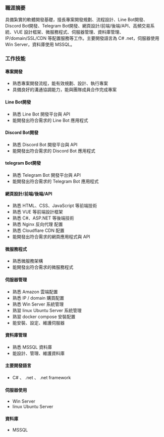 
### 職涯摘要

具備紮實的軟體開發基礎，擅長專案開發規劃、流程設計、Line Bot開發、Discord Bot開發、Telegram Bot開發、網頁設計/前端/後端/API、高頻交易系統、VUE 設計框架、微服務程式、伺服器管理、資料庫管理、IP/domain/SSL/CDN 等配置服務等工作。主要開發語言為 C# .net，伺服器使用 Win Server，資料庫使用 MSSQL。

### 工作技能

#### 專案開發

* 熟悉專案開發流程，能有效規劃、設計、執行專案
* 具備良好的溝通協調能力，能與團隊成員合作完成專案

#### Line Bot開發

* 熟悉 Line Bot 開發平台與 API
* 能開發出符合需求的 Line Bot 應用程式

#### Discord Bot開發

* 熟悉 Discord Bot 開發平台與 API
* 能開發出符合需求的 Discord Bot 應用程式

#### telegram Bot開發

* 熟悉 Telegram Bot 開發平台與 API
* 能開發出符合需求的 Telegram Bot 應用程式

#### 網頁設計/前端/後端/API

* 熟悉 HTML、CSS、JavaScript 等前端技術
* 熟悉 VUE 等前端設計框架
* 熟悉 C#、ASP.NET 等後端技術
* 熟悉 Nginx 反向代理 配置
* 熟悉 Cloudflare CDN 配置
* 能開發出符合需求的網頁應用程式與 API


#### 微服務程式

* 熟悉微服務架構
* 能開發出符合需求的微服務程式

#### 伺服器管理

* 熟悉 Amazon 雲端配置
* 熟悉 IP / domain 購買配置
* 熟悉 Win Server 系統管理
* 熟習 linux Ubuntu Server 系統管理
* 熟習 docker compose 安裝配置
* 能安裝、設定、維護伺服器

#### 資料庫管理

* 熟悉 MSSQL 資料庫
* 能設計、管理、維護資料庫

#### 主要開發語言

* C#  、 .net  、 .net framework

#### 伺服器使用

* Win Server
* linux Ubuntu Server

#### 資料庫

* MSSQL

